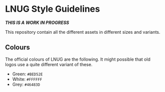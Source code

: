 # LNUG Style Guidelines

***THIS IS A WORK IN PROGRESS***

This repository contain all the different assets in different sizes and variants.

## Colours

The official colours of LNUG are the following. It might possible that old logos use a quite different variant of these.

- Green: `#BED52E`
- White: `#FFFFFF`
- Grey:  `#46483D`
